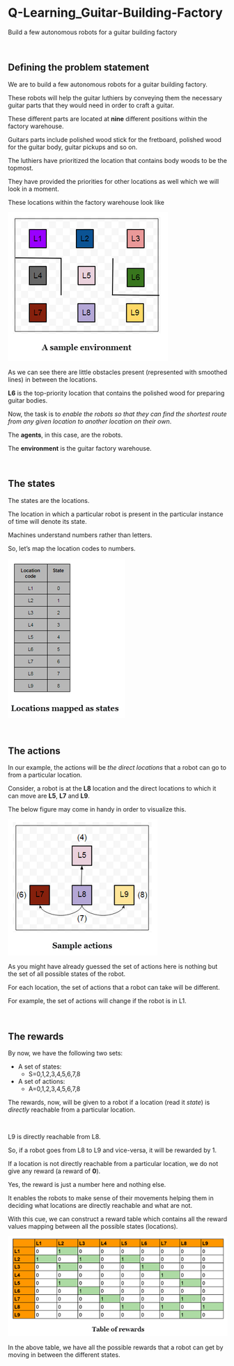 # Q-Learning_Guitar-Building-Factory
Build a few autonomous robots for a guitar building factory

<br/>

## Defining the problem statement

We are to build a few autonomous robots for a guitar building factory.

These robots will help the guitar luthiers by conveying them the necessary guitar parts that they would need in order to craft a guitar.

These different parts are located at **nine** different positions within the factory warehouse.

Guitars parts include polished wood stick for the fretboard, polished wood for the guitar body, guitar pickups and so on.

The luthiers have prioritized the location that contains body woods to be the topmost.

They have provided the priorities for other locations as well which we will look in a moment.

These locations within the factory warehouse look like

![image-20201221155542166](README.assets/image-20201221155542166.png)

As we can see there are little obstacles present (represented with smoothed lines) in between the locations. 

**L6** is the top-priority location that contains the polished wood for preparing guitar bodies.

Now, the task is to *enable the robots so that they can find the shortest route from any given location to another location on their own*.

The **agents**, in this case, are the robots.

The **environment** is the guitar factory warehouse.

<br/>

## The states

The states are the locations.

The location in which a particular robot is present in the particular instance of time will denote its state.

Machines understand numbers rather than letters.

So, let’s map the location codes to numbers.

![image-20201221155649441](README.assets/image-20201221155649441.png)

<br/>

## The actions

In our example, the actions will be *the direct locations* that a robot can go to from a particular location.

Consider, a robot is at the **L8** location and the direct locations to which it can move are **L5**, **L7** and **L9**.

The below figure may come in handy in order to visualize this.

![image-20201221155736603](README.assets/image-20201221155736603.png)

As you might have already guessed the set of actions here is nothing but the set of all possible states of the robot.

For each location, the set of actions that a robot can take will be different.

For example, the set of actions will change if the robot is in L1.

<br/>

## The rewards

By now, we have the following two sets:

- A set of states:
  - S=0,1,2,3,4,5,6,7,8
- A set of actions:
  - A=0,1,2,3,4,5,6,7,8

The rewards, now, will be given to a robot if a location (read it *state*) is *directly* reachable from a particular location.

<br/>

L9 is directly reachable from L8.

So, if a robot goes from L8 to L9 and vice-versa, it will be rewarded by 1.

If a location is not directly reachable from a particular location, we do not give any reward (a reward of **0**).

Yes, the reward is just a number here and nothing else.

It enables the robots to make sense of their movements helping them in deciding what locations are directly reachable and what are not.

With this cue, we can construct a reward table which contains all the reward values mapping between all the possible states (locations).

![image-20201221160258129](README.assets/image-20201221160258129.png)

In the above table, we have all the possible rewards that a robot can get by moving in between the different states.